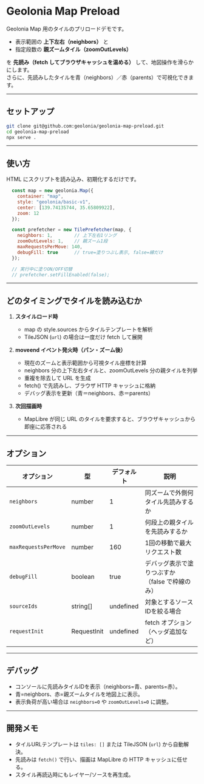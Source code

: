 # Geolonia Map Preload

Geolonia Map 用のタイルのプリロードデモです。

- 表示範囲の **上下左右（neighbors）** と
- 指定段数の **親ズームタイル（zoomOutLevels）**

を **先読み（fetch してブラウザキャッシュを温める）** して、地図操作を滑らかにします。  
さらに、先読みしたタイルを青（neighbors）／赤（parents）で可視化できます。

---

## セットアップ

```bash
git clone git@github.com:geolonia/geolonia-map-preload.git
cd geolonia-map-preload
npx serve .
````

---

## 使い方

HTML にスクリプトを読み込み、初期化するだけです。

```javascript
  const map = new geolonia.Map({
    container: "map",
    style: "geolonia/basic-v1",
    center: [139.74135744, 35.65809922],
    zoom: 12
  });

  const prefetcher = new TilePrefetcher(map, {
    neighbors: 1,        // 上下左右1リング
    zoomOutLevels: 1,    // 親ズーム1段
    maxRequestsPerMove: 140,
    debugFill: true      // true=塗りつぶし表示, false=線だけ
  });

  // 実行中に塗りON/OFF切替
  // prefetcher.setFillEnabled(false);
```

---

## どのタイミングでタイルを読み込むか

1. **スタイルロード時**

   * map の style.sources からタイルテンプレートを解析
   * TileJSON (`url`) の場合は一度だけ fetch して展開

2. **moveend イベント発火時（パン・ズーム後）**

   * 現在のズームと表示範囲から可視タイル座標を計算
   * neighbors 分の上下左右タイルと、zoomOutLevels 分の親タイルを列挙
   * 重複を除去して URL を生成
   * fetch() で先読みし、ブラウザ HTTP キャッシュに格納
   * デバッグ表示を更新（青＝neighbors、赤＝parents）

3. **次回描画時**

   * MapLibre が同じ URL のタイルを要求すると、ブラウザキャッシュから即座に応答される

---

## オプション

| オプション                | 型           | デフォルト     | 説明                         |
| -------------------- | ----------- | --------- | -------------------------- |
| `neighbors`          | number      | 1         | 同ズームで外側何タイル先読みするか          |
| `zoomOutLevels`      | number      | 1         | 何段上の親タイルを先読みするか            |
| `maxRequestsPerMove` | number      | 160       | 1回の移動で最大リクエスト数             |
| `debugFill`          | boolean     | true      | デバッグ表示で塗りつぶすか（false で枠線のみ） |
| `sourceIds`          | string\[]   | undefined | 対象とするソースIDを絞る場合            |
| `requestInit`        | RequestInit | undefined | fetch オプション（ヘッダ追加など）       |

---

## デバッグ

* コンソールに先読みタイルIDを表示（neighbors=青、parents=赤）。
* 青=neighbors、赤=親ズームタイルを地図上に表示。
* 表示負荷が高い場合は `neighbors=0` や `zoomOutLevels=0` に調整。

---

## 開発メモ

* タイルURLテンプレートは `tiles: []` または TileJSON (`url`) から自動解決。
* 先読みは `fetch()` で行い、描画は MapLibre の HTTP キャッシュに任せる。
* スタイル再読込時にもレイヤー/ソースを再生成。

```